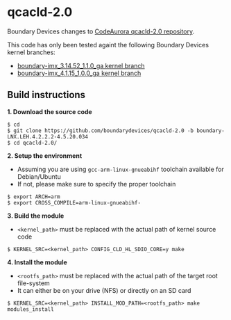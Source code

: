 qcacld-2.0
==========

Boundary Devices changes to [CodeAurora qcacld-2.0 repository][codeaurora].

This code has only been tested againt the following Boundary Devices kernel branches:
* [boundary-imx\_3.14.52\_1.1.0\_ga kernel branch][branch-3.14.x]
* [boundary-imx\_4.1.15\_1.0.0\_ga kernel branch][branch-4.1.x]

Build instructions
------------------

**1. Download the source code**
```
$ cd
$ git clone https://github.com/boundarydevices/qcacld-2.0 -b boundary-LNX.LEH.4.2.2.2-4.5.20.034
$ cd qcacld-2.0/
```

**2. Setup the environment**
* Assuming you are using `gcc-arm-linux-gnueabihf` toolchain available for Debian/Ubuntu
* If not, please make sure to specify the proper toolchain
```
$ export ARCH=arm
$ export CROSS_COMPILE=arm-linux-gnueabihf-
```

**3. Build the module**
* `<kernel_path>` must be replaced with the actual path of kernel source code
```
$ KERNEL_SRC=<kernel_path> CONFIG_CLD_HL_SDIO_CORE=y make
```

**4. Install the module**
* `<rootfs_path>` must be replaced with the actual path of the target root file-system
* It can either be on your drive (NFS) or directly on an SD card
```
$ KERNEL_SRC=<kernel_path> INSTALL_MOD_PATH=<rootfs_path> make modules_install
```

[codeaurora]: https://source.codeaurora.org/quic/la/platform/vendor/qcom-opensource/wlan/qcacld-2.0/ "CodeAurora qcacld-2.0"
[branch-3.14.x]: https://github.com/boundarydevices/linux-imx6/tree/boundary-imx_3.14.52_1.1.0_ga "boundary-imx_3.14.52_1.1.0_ga kernel branch"
[branch-4.1.x]: https://github.com/boundarydevices/linux-imx6/tree/boundary-imx_4.1.15_1.0.0_ga "boundary-imx_4.1.15_1.0.0_ga kernel branch"
